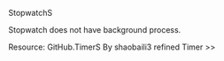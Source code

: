StopwatchS

Stopwatch does not have background process.

Resource: GitHub.TimerS By shaobaili3
refined Timer >>
